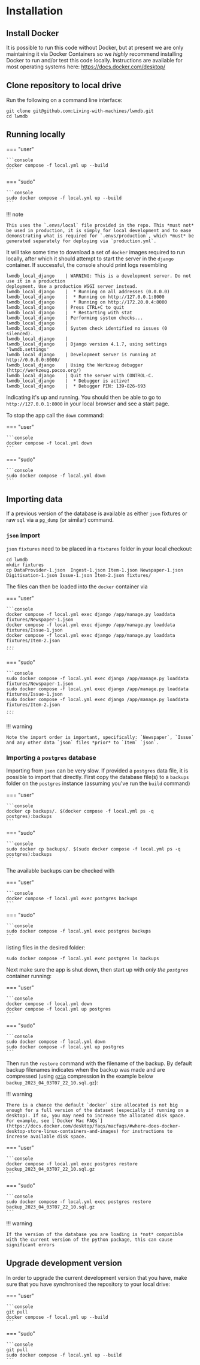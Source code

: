 
# Installation

## Install Docker

It is possible to run this code without Docker, but at present we are only maintaining it via Docker Containers so we *highly* recommend installing Docker to run and/or test this code locally. Instructions are available for most operating systems here: https://docs.docker.com/desktop/

## Clone repository to local drive

Run the following on a command line interface:

```console
git clone git@github.com:Living-with-machines/lwmdb.git
cd lwmdb
```

## Running locally

=== "user"

    ```console
    docker compose -f local.yml up --build
    ```

=== "sudo"

    ```console
    sudo docker compose -f local.yml up --build
    ```

!!! note

    This uses the `.envs/local` file provided in the repo. This *must not* be used in production, it is simply for local development and to ease demonstrating what is required for `.envs/production`, which *must* be generated separately for deploying via `production.yml`.

It will take some time to download a set of `docker` images required to run locally, after which it should attempt to start the server in the `django` container. If successful, the console should print logs resembling

```console
lwmdb_local_django    | WARNING: This is a development server. Do not use it in a production
deployment. Use a production WSGI server instead.
lwmdb_local_django    |  * Running on all addresses (0.0.0.0)
lwmdb_local_django    |  * Running on http://127.0.0.1:8000
lwmdb_local_django    |  * Running on http://172.20.0.4:8000
lwmdb_local_django    | Press CTRL+C to quit
lwmdb_local_django    |  * Restarting with stat
lwmdb_local_django    | Performing system checks...
lwmdb_local_django    |
lwmdb_local_django    | System check identified no issues (0 silenced).
lwmdb_local_django    |
lwmdb_local_django    | Django version 4.1.7, using settings 'lwmdb.settings'
lwmdb_local_django    | Development server is running at http://0.0.0.0:8000/
lwmdb_local_django    | Using the Werkzeug debugger (http://werkzeug.pocoo.org/)
lwmdb_local_django    | Quit the server with CONTROL-C.
lwmdb_local_django    |  * Debugger is active!
lwmdb_local_django    |  * Debugger PIN: 139-826-693
```

Indicating it's up and running. You should then be able to go to `http://127.0.0.1:8000` in your local browser and see a start page.

To stop the app call the `down` command:

=== "user"

    ```console
    docker compose -f local.yml down
    ```

=== "sudo"

    ```console
    sudo docker compose -f local.yml down
    ```

## Importing data

If a previous version of the database is available as either `json` fixtures or raw `sql` via a `pg_dump` (or similar) command.

### `json` import

`json` `fixtures` need to be placed in a `fixtures` folder in your local checkout:

```console
cd lwmdb
mkdir fixtures
cp DataProvider-1.json  Ingest-1.json Item-1.json Newspaper-1.json Digitisation-1.json Issue-1.json Item-2.json fixtures/
```

The files can then be loaded into the `docker` container via

=== "user"

    ```console
    docker compose -f local.yml exec django /app/manage.py loaddata fixtures/Newspaper-1.json
    docker compose -f local.yml exec django /app/manage.py loaddata fixtures/Issue-1.json
    docker compose -f local.yml exec django /app/manage.py loaddata fixtures/Item-2.json
    ...
    ```

=== "sudo"

    ```console
    sudo docker compose -f local.yml exec django /app/manage.py loaddata fixtures/Newspaper-1.json
    sudo docker compose -f local.yml exec django /app/manage.py loaddata fixtures/Issue-1.json
    sudo docker compose -f local.yml exec django /app/manage.py loaddata fixtures/Item-2.json
    ...
    ```

!!! warning 

    Note the import order is important, specifically: `Newspaper`, `Issue` and any other data `json` files *prior* to `Item` `json`.

### Importing a `postgres` database

Importing from `json` can be very slow. If provided a `postgres` data file, it is possible to import that directly. First copy the database file(s) to a `backups` folder on the `postgres` instance (assuming you've run the `build` command)

=== "user"

    ```console
    docker cp backups/. $(docker compose -f local.yml ps -q postgres):backups
    ```

=== "sudo"

    ```console
    sudo docker cp backups/. $(sudo docker compose -f local.yml ps -q postgres):backups
    ```

The available backups can be checked with

=== "user"

    ```console
    docker compose -f local.yml exec postgres backups
    ```

=== "sudo"

    ```console
    sudo docker compose -f local.yml exec postgres backups
    ```

listing files in the desired folder:

```console
sudo docker compose -f local.yml exec postgres ls backups
```

Next make sure the app is shut down, then start up with *only the `postgres`* container running:

=== "user"

    ```console
    docker compose -f local.yml down
    docker compose -f local.yml up postgres
    ```

=== "sudo"

    ```console
    sudo docker compose -f local.yml down
    sudo docker compose -f local.yml up postgres
    ```

Then run the `restore` command with the filename of the backup. By default backup filenames indicates when the backup was made and are compressed (using [`gzip`](https://en.wikipedia.org/wiki/Gzip) compression in the example below `backup_2023_04_03T07_22_10.sql.gz`):

!!! warning

    There is a chance the default `docker` size allocated is not big enough for a full version of the dataset (especially if running on a desktop). If so, you may need to increase the allocated disk space. For example, see [`Docker Mac FAQs`](https://docs.docker.com/desktop/faqs/macfaqs/#where-does-docker-desktop-store-linux-containers-and-images) for instructions to increase available disk space.

=== "user"

    ```console
    docker compose -f local.yml exec postgres restore backup_2023_04_03T07_22_10.sql.gz
    ```

=== "sudo"

    ```console
    sudo docker compose -f local.yml exec postgres restore backup_2023_04_03T07_22_10.sql.gz
    ```

!!! warning 

    If the version of the database you are loading is *not* compatible with the current version of the python package, this can cause significant errors

## Upgrade development version

In order to upgrade the current development version that you have, make sure that you have synchronised the repository to your local drive:

=== "user"

    ```console
    git pull
    docker compose -f local.yml up --build
    ```

=== "sudo"

    ```console
    git pull
    sudo docker compose -f local.yml up --build
    ```
